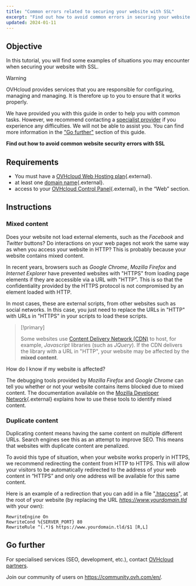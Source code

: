 ```yaml
---
title: "Common errors related to securing your website with SSL"
excerpt: "Find out how to avoid common errors in securing your website with SSL"
updated: 2024-01-11
---
```


## Objective

In this tutorial, you will find some examples of situations you may encounter when securing your website with SSL.

> [!warning]
>
> OVHcloud provides services that you are responsible for configuring, managing and managing. It is therefore up to you to ensure that it works properly.
> 
> We have provided you with this guide in order to help you with common tasks. However, we recommend contacting a [specialist provider](https://partner.ovhcloud.com/en-au/directory/) if you experience any difficulties. We will not be able to assist you. You can find more information in the ["Go further"](#go-further) section of this guide.
>

**Find out how to avoid common website security errors with SSL**

## Requirements

- You must have a [OVHcloud Web Hosting plan](https://www.ovhcloud.com/en-au/web-hosting/){.external}.
- at least one [domain name](https://www.ovhcloud.com/en-au/domains/){.external}.
- access to your [OVHcloud Control Panel](https://ca.ovh.com/auth/?action=gotomanager&from=https://www.ovh.com.au/&ovhSubsidiary=au){.external}, in the “Web” section.

## Instructions

### Mixed content

Does your website not load external elements, such as the *Facebook* and *Twitter* buttons? Do interactions on your web pages not work the same way as when you access your website in HTTP? This is probably because your website contains mixed content. 

In recent years, browsers such as *Google Chrome*, *Mozilla Firefox* and *Internet Explorer* have prevented websites with "HTTPS" from loading page elements if they are accessible via a URL with "HTTP". This is so that the confidentiality provided by the HTTPS protocol is not compromised by an element loaded with HTTP. 

In most cases, these are external scripts, from other websites such as social networks. In this case, you just need to replace the URLs in "HTTP" with URLs in "HTTPS" in your scripts to load these scripts.

> [!primary]
>
> Some websites use [Content Delivery Network (CDN)](/pages/web_cloud/web_hosting/cdn_how_to_use_cdn) to host, for example, *Javascript* libraries (such as *JQuery*). 
> If the CDN delivers the library with a URL in "HTTP", your website may be affected by the **mixed content**. 
>

How do I know if my website is affected?

The debugging tools provided by *Mozilla Firefox* and *Google Chrome* can tell you whether or not your website contains items blocked due to mixed content. The documentation available on the [Mozilla Developer Network](https://developer.mozilla.org/en-us/docs/Web/Security/Mixed_content){.external} explains how to use these tools to identify mixed content.

### Duplicate content

Duplicating content means having the same content on multiple different URLs. Search engines see this as an attempt to improve SEO. This means that websites with duplicate content are penalized.

To avoid this type of situation, when your website works properly in HTTPS, we recommend redirecting the content from HTTP to HTTPS. This will allow your visitors to be automatically redirected to the address of your web content in “HTTPS” and only one address will be available for this same content. 

Here is an example of a redirection that you can add in a file "[.htaccess](/pages/web_cloud/web_hosting/htaccess_url_rewriting_using_mod_rewrite)", at the root of your website (by replacing the URL *https://www.yourdomain.tld* with your own):

```
RewriteEngine On
RewriteCond %{SERVER_PORT} 80
RewriteRule ^(.*)$ https://www.yourdomain.tld/$1 [R,L]
```

## Go further <a name="go-further"></a>
 
For specialised services (SEO, development, etc.), contact [OVHcloud partners](https://partner.ovhcloud.com/en-au/directory/).
 
Join our community of users on <https://community.ovh.com/en/>.